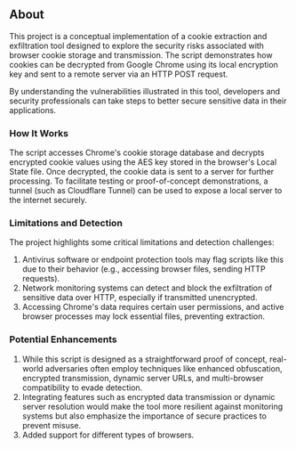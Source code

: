 ## About
This project is a conceptual implementation of a cookie extraction and exfiltration tool designed to explore the security risks associated with browser cookie storage and transmission. The script demonstrates how cookies can be decrypted from Google Chrome using its local encryption key and sent to a remote server via an HTTP POST request.  

By understanding the vulnerabilities illustrated in this tool, developers and security professionals can take steps to better secure sensitive data in their applications.  

### How It Works
The script accesses Chrome's cookie storage database and decrypts encrypted cookie values using the AES key stored in the browser's Local State file. Once decrypted, the cookie data is sent to a server for further processing. To facilitate testing or proof-of-concept demonstrations, a tunnel (such as Cloudflare Tunnel) can be used to expose a local server to the internet securely.  

### Limitations and Detection
The project highlights some critical limitations and detection challenges:
1. Antivirus software or endpoint protection tools may flag scripts like this due to their behavior (e.g., accessing browser files, sending HTTP requests).  
2. Network monitoring systems can detect and block the exfiltration of sensitive data over HTTP, especially if transmitted unencrypted.  
3. Accessing Chrome's data requires certain user permissions, and active browser processes may lock essential files, preventing extraction.

### Potential Enhancements
1. While this script is designed as a straightforward proof of concept, real-world adversaries often employ techniques like enhanced obfuscation, encrypted transmission, dynamic server URLs, and multi-browser compatibility to evade detection.  
2. Integrating features such as encrypted data transmission or dynamic server resolution would make the tool more resilient against monitoring systems but also emphasize the importance of secure practices to prevent misuse.  
3. Added support for different types of browsers.
